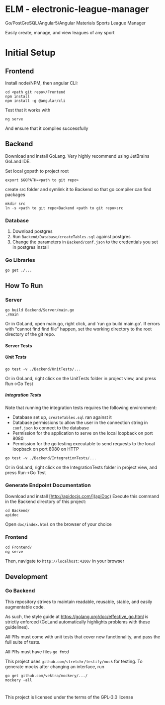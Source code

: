 # ELM  - electronic-league-manager
Go/PostGreSQL/Angular5/Angular Materials Sports League Manager

Easily create, manage, and view leagues of any sport

# Initial Setup

## Frontend
Install node/NPM, then angular CLI:

```
cd <path git repo>/Frontend
npm install
npm install -g @angular/cli
```

Test that it works with

```
ng serve
```

And ensure that it compiles successfully

## Backend

Download and install GoLang. Very highly recommend using JetBrains GoLand IDE.



Set local gopath to project root
```
export $GOPATH=<path to git repo>
```

create src folder and symlink it to Backend so that go compiler can find packages
```
mkdir src
ln -s <path to git repo>Backend <path to git repo>src
```

### Database
1. Download postgres
2. Run `Backend/Database/createTables.sql` against postgres
3. Change the parameters in `Backend/conf.json` to the credentials you set in postgres install

### Go Libraries
```
go get ./...
```

## How To Run

### Server
```
go build Backend/Server/main.go
./main
```

Or in GoLand, open main.go, right click, and 'run go build main.go'.
If errors with "cannot find find file" happen, set the working directory to the
root directory of the git repo.

#### Server Tests

##### Unit Tests
```
go test -v ./Backend/UnitTests/...
```

Or in GoLand, right click on the UnitTests folder in project view, and press Run->Go Test

##### Integration Tests

Note that running the integration tests requires the following environment:

* Database set up, `createTables.sql` ran against it
* Database permissions to allow the user in the connection string in `conf.json` to connect to the database
* Permission for the application to serve on the local loopback on port 8080
* Permission for the go testing executable to send requests to the local loopback on port 8080 on HTTP

```
go test -v ./Backend/IntegrationTests/...
```
Or in GoLand, right click on the IntegrationTests folder in project view, and press Run->Go Test

### Generate Endpoint Documentation
Download and install [http://apidocjs.com/](apiDoc)
Execute this command in the Backend directory of this project:
```
cd Backend/
apidoc
```
Open `doc/index.html` on the browser of your choice

### Frontend

```
cd Frontend/
ng serve
```

Then, navigate to `http://localhost:4200/` in your browser

## Development

### Go Backend

This repository strives to maintain readable, reusable, stable, and easily augmentable code.

As such, the style guide at https://golang.org/doc/effective_go.html is strictly enforced (GoLand automatically highlights
problems with these guidelines).

All PRs must come with unit tests that cover new functionality, and pass the full suite of tests.

All PRs must have files `go fmt`d

This project uses `github.com/stretchr/testify/mock` for testing. To generate mocks after changing an interface, run
```
go get github.com/vektra/mockery/.../
mockery -all
```

#

This project is licensed under the terms of the GPL-3.0 license